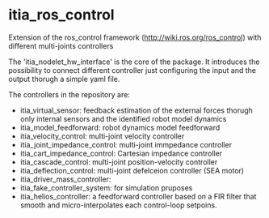 # itia_ros_control

Extension of the ros_control framework (http://wiki.ros.org/ros_control) with different multi-joints controllers

The 'itia_nodelet_hw_interface' is the core of the package. It introduces the possibility to connect different controller just configuring the input and the output thorugh a simple yaml file.

The controllers in the repository are:
- itia_virtual_sensor: feedback estimation of the external forces thorugh only internal sensors and the identified robot model dynamics 
- itia_model_feedforward: robot dynamics model feedforward
- itia_velocity_control: multi-joint velocity controller
- itia_joint_impedance_control: multi-joint immpedance controller
- itia_cart_impedance_control: Cartesian impedance controller
- itia_cascade_control: multi-joint position-velocity controller
- itia_deflection_control: multi-joint defelceion controller (SEA motor)
- itia_driver_mass_controller:
- itia_fake_controller_system: for simulation pruposes
- itia_helios_controller: a feedforward controller based on a FIR filter that smooth and micro-interpolates each control-loop setpoins.

